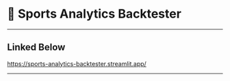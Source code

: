 # 🏀 Sports Analytics Backtester
---

## Linked Below

https://sports-analytics-backtester.streamlit.app/

---
